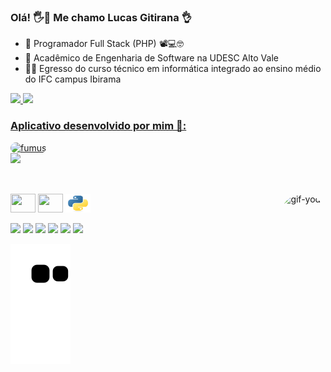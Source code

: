 ### Olá! 🖐🤙 Me chamo Lucas Gitirana 👌

<!--
**lucas-gitirana/lucas-gitirana** is a ✨ _special_ ✨ repository because its `README.md` (this file) appears on your GitHub profile.

Here are some ideas to get you started:

- 🔭 Progamador Full Stack PHP 💻🤓
- 🌱 Cursando Engenharia de Software na UDESC
- 👨‍🎓 Técnico em Informática pelo IFC campus Ibirama
- 👯 I’m looking to collaborate on ...
- 🤔 I’m looking for help with ...
- 💬 Ask me about ...
- 📫 How to reach me: ...
- 😄 Pronouns: ...
-->
- 🔭 Programador Full Stack (PHP) 📽💻🤓
- 🌱 Acadêmico de Engenharia de Software na UDESC Alto Vale
- 👨‍🎓 Egresso do curso técnico em informática integrado ao ensino médio do IFC campus Ibirama

<div align="left">
  <a href="https://github.com/lucas-gitirana">
  <img height="180em" src="https://github-readme-stats.vercel.app/api?username=lucas-gitirana&show_icons=true&theme=algolia&include_all_commits=true&count_private=true"/>
  <img height="180em" src="https://github-readme-stats.vercel.app/api/top-langs/?username=lucas-gitirana&layout=compact&langs_count=7&theme=algolia"/>
</div>
  
### Aplicativo desenvolvido por mim 📲:
<div align "center"> 
  <img alt="fumus" height="135" style="border-radius:50px;" src="https://play-lh.googleusercontent.com/-CZDv79V9MAsq0iAoAZMMIrQ-y0BR2My3E80e7tmUXhHij9Gyxhkm8Y7UPN1QWhvPp0=s180-rw"> 
  <br/>
   <a href= "https://play.google.com/store/apps/details?id=lucas.gitirana.fumus&hl=pt_BR&gl=US"><img src="https://img.shields.io/badge/Google_Play-414141?style=for-the-badge&logo=google-play&logoColor=white" target="_blank"></a>
  <br/>  
</div>
  
  ##

<div style="display: inline_block"><br>                     
  <img align="center" height="30" width="40" src="https://cdn.jsdelivr.net/gh/devicons/devicon/icons/java/java-original.svg">
  <img align="center"  height="30" width="40" src="https://cdn.jsdelivr.net/gh/devicons/devicon/icons/firebase/firebase-plain.svg">
  <img align="center" alt="Rafa-Python" height="30" width="40" src="https://raw.githubusercontent.com/devicons/devicon/master/icons/python/python-original.svg"> 
  <img align="right" alt="gif-yoda" height="150" style="border-radius:50px;" src="https://thumbs.gfycat.com/FinishedGentleAfricanfisheagle-max-1mb.gif">
</div>
  
  <br/>
  
  <div> 
  <a href="https://www.instagram.com/lucas_gitirana" target="_blank"><img src="https://img.shields.io/badge/-Instagram-%23E4405F?style=for-the-badge&logo=instagram&logoColor=white" target="_blank"></a>
    <a href = "https://twitter.com/lucas_egitirana"><img src="https://img.shields.io/badge/Twitter-1DA1F2?style=for-the-badge&logo=twitter&logoColor=white" target="_blank"></a>
  <a href = "mailto:gitiranalucas5@gmail.com"><img src="https://img.shields.io/badge/-Gmail-%23333?style=for-the-badge&logo=gmail&logoColor=white" target="_blank"></a>
  <a href = "https://join.slack.com/t/lucasgitirana/shared_invite/zt-180jdyu6f-HOEH1nfJ6Ef5H_~~cB6OUA"><img src="https://img.shields.io/badge/Slack-4A154B?style=for-the-badge&logo=slack&logoColor=white" target="_blank"></a>
    <a href = "https://discord.gg/cAsMSWpu8K"><img src="https://img.shields.io/badge/Discord-7289DA?style=for-the-badge&logo=discord&logoColor=white" target="_blank"></a>
  <a href="https://www.linkedin.com/in/lucas-gitirana-387aa7203/" target="_blank"><img src="https://img.shields.io/badge/-LinkedIn-%230077B5?style=for-the-badge&logo=linkedin&logoColor=white" target="_blank"></a> 
</div>
  
  ![Snake animation](https://github.com/rafaballerini/rafaballerini/blob/output/github-contribution-grid-snake.svg)
 

  

  
  
 
  


